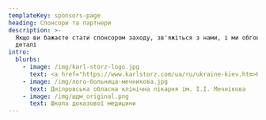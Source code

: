 ```yaml
---
templateKey: sponsors-page
heading: Спонсори та партнери
description: >-
  Якщо ви бажаєте стати спонсором заходу, зв'яжіться з нами, і ми обговоримо
  деталі
intro:
  blurbs:
    - image: /img/karl-storz-logo.jpg
      text: <a href="https://www.karlstorz.com/ua/ru/ukraine-kiev.htm>KARL STORZ Ukraine</a>
    - image: /img/лого-больница-мечникова.jpg
      text: Дніпровська обласна клінічна лікарня ім. І.І. Мечнікова
    - image: /img/шдм_original.png
      text: Школа доказової медицини
---
```


